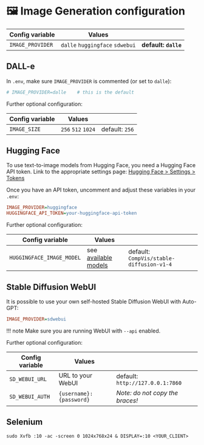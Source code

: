 # 🖼 Image Generation configuration

| Config variable  | Values                          |                      |
| ---------------- | ------------------------------- | -------------------- |
| `IMAGE_PROVIDER` | `dalle` `huggingface` `sdwebui` | **default: `dalle`** |

## DALL-e

In `.env`, make sure `IMAGE_PROVIDER` is commented (or set to `dalle`):
``` ini
# IMAGE_PROVIDER=dalle    # this is the default
```

Further optional configuration:

| Config variable  | Values             |                |
| ---------------- | ------------------ | -------------- |
| `IMAGE_SIZE`     | `256` `512` `1024` | default: `256` |

## Hugging Face

To use text-to-image models from Hugging Face, you need a Hugging Face API token.
Link to the appropriate settings page: [Hugging Face > Settings > Tokens](https://huggingface.co/settings/tokens)

Once you have an API token, uncomment and adjust these variables in your `.env`:
``` ini
IMAGE_PROVIDER=huggingface
HUGGINGFACE_API_TOKEN=your-huggingface-api-token
```

Further optional configuration:

| Config variable           | Values                 |                                          |
| ------------------------- | ---------------------- | ---------------------------------------- |
| `HUGGINGFACE_IMAGE_MODEL` | see [available models] | default: `CompVis/stable-diffusion-v1-4` |

[available models]: https://huggingface.co/models?pipeline_tag=text-to-image

## Stable Diffusion WebUI

It is possible to use your own self-hosted Stable Diffusion WebUI with Auto-GPT:
``` ini
IMAGE_PROVIDER=sdwebui
```

!!! note
    Make sure you are running WebUI with `--api` enabled.

Further optional configuration:

| Config variable | Values                  |                                  |
| --------------- | ----------------------- | -------------------------------- |
| `SD_WEBUI_URL`  | URL to your WebUI       | default: `http://127.0.0.1:7860` |
| `SD_WEBUI_AUTH` | `{username}:{password}` | *Note: do not copy the braces!*  |

## Selenium
``` shell
sudo Xvfb :10 -ac -screen 0 1024x768x24 & DISPLAY=:10 <YOUR_CLIENT>
```
